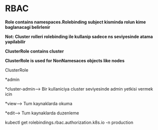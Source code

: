 # RBAC
**Role contains namespaces.Rolebinding subject kisminda rolun kime baglanacagi belirlenir** 

**Not: Cluster rolleri rolebinding ile kullanip sadece ns seviyesinde atama yapilabilir**

**ClusterRole contains cluster**

**ClusterRole is used for NonNamesaces objects like nodes**

ClusterRole 

*admin

*cluster-admin--> Bir kullaniciya cluster seviyesinde admin yetkisi vermek icin

*view--> Tum kaynaklarda okuma

*edit--> Tum kaynaklarda duzenleme

kubectl get rolebindings.rbac.authorization.k8s.io -n production